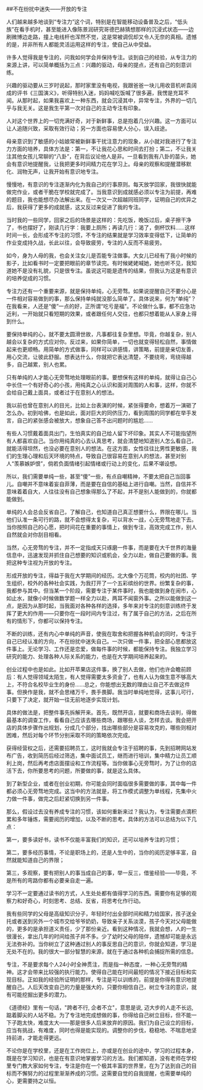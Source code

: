 ##不在纷扰中迷失——开放的专注

人们越来越多地谈到“专注力”这个词，特别是在智能移动设备普及之后，“低头族”在看手机时，甚至能进入像陈景润研究哥德巴赫猜想那样的沉浸式状态——边刷微博边走路，撞上电线杆也浑然不觉，这是常被调侃却又令人无奈的真相。遗憾的是，并非所有人都能灵活运用这样的专注，使自己从中受益。    

许多人觉得我是专注的，问我如何学会并保持专注。谈到自己的经验，从专注力的来源上讲，可以简单概括为三点：兴趣的驱动，母亲的提点，还有自己的刻意训练。   

兴趣的驱动要从三岁时说起，那时家里没有电视，我跟爸爸一块儿用收音机听袁阔成的评书《三国演义》，听得特别入迷，妈妈喊吃饭喊了很多遍，我愣是充耳不闻。从那时起，如果我喜欢上一种东西，就会沉浸其中，异常专注，外界的一切几乎与我无关。这是我生平第一次对自己的主动专注有印象。   

人对这个世界上的一切充满好奇，对于新鲜事，总是抱着几分兴趣。这一方面可以让人追随兴致，采取有效行动；另一方面也容易使人分心，误入歧途。

母亲意识到了敏感的小姑娘常被新鲜事干扰注意力的现象，从小就对我进行了专注力方面的培养，具体方法是：第一，不让我花心思和时间去打扮；第二，不让我关注其他女孩儿常聊的“八卦”，在背后议论他人是非。一旦看到我有八卦的苗头，她会有意识地提醒我，让我把更多时间精力花在学习上。母亲的观察和提醒潜移默化、润物无声，让我开始有意识地专注。      

慢慢地，有意识的专注逐渐内化为我自己的行事原则。每天放学回家，我很快就能做完作业，或者干脆在学校就完成了。当我意识到成就感必须以专注为前提，再难的题目，我也能想尽办法解出来。在一次又一次超越同班同学，证明自己的优异之后，我获得了更多的成就感，这又反过来促进了我的专注。

当时我的一些同学，回家之后的场景是这样的：先吃饭，晚饭过后，桌子擦干净了，书也摆好了，刚读几行字：我要上厕所；再读几行：渴了，倒杯饮料……这样时间一长，会形成不专注的习惯，不专注的结果就是学习效率变得低下，让简单的作业变成持久战，长此以往，会导致疲劳，专注的人反而不易疲劳。    

如今，身为人母的我，也会关注女儿是否能专注做事。大女儿已经有了我小时候的影子，比如看书时一定要把眼前的章节读完。有时候姥姥喊她，她也听不见，我知道她不是没有礼貌，只是很专注。虽说这可能是遗传的结果，但我认为这是有意识的培养促成的习惯。  
 
专注力还有一个重要来源，就是保持单纯，心无旁骛。如果说提醒自己不要分心是一件相对容易做到的事，那么保持单纯就没那么简单了。具体说来，何为“单纯”？在我看来，人还是“傻”一点的好，正所谓“吃亏是福”。不论做什么事，都不应急功近利，一开始就只看短期的效果，或者跟任何人交往，也都只想着能从人家身上得到什么。 

要保持单纯的心，就不要太圆滑世故，凡事都往复杂里想。毕竟，你越复杂，别人越会以复杂的方式应对你。反过来，如果你简单，一切也就变得轻松自然，事情做起来也更顺畅。用简单的方式做事，同样可以讲感情，讲策略，前提是亲切友善，用心交流，让彼此舒服。想表达什么，你就把它表达清楚，不要绕弯，弯绕得越多，自己越累，别人也累。    

只有单纯的人才能心无旁骛地处理眼前的事。要想保有这样的单纯，就得让自己心中长住一个有好奇心的小孩，用纯真之心认识和面对周围的人和事，这样，你就不会给自己戴上面具，或者过于在意别人的想法。

我以前也曾在意别人的目光，比如上台表演的时候，紧张得要命，想着万一演砸了怎么办。初到哈佛，也是如此，面对巨大的同侪压力，看到周围的同学都在举手发言，自己的紧张感会被放大，想象自己答不出问题时的尴尬……    

有些人习惯戴着面具出门，生怕真实的自己给人留下坏印象。其实人不可能指望所有人都喜欢自己。当你用纯真的心去认真思考，就会清楚地知道别人怎么看自己，就能活得坦然，也没必要在意别人的想法。在这方面，女性往往比男性更敏感，我们的生理心理和后天环境的特点，导致自己很容易在意别人的想法，甚至对别人“羡慕嫉妒恨”，倘若负面情绪引起情绪或行动上的变化，后果不堪设想。

所以，我们需要单纯一些，甚至“傻”一些，有点自嘲精神，不要太把自己当回事儿。自嘲并不意味着妄自菲薄，而是要在自信的基础上进行自嘲。当然，自信并不意味着着自大，人往往没有自己想象得那么了不起，并不是别人能做到的，你就都能做到。  

单纯的人会总会反省自己，了解自己，也知道自己真正想要什么，界限在哪儿。当他们认准一条可行的路，就不会想得太复杂，可以背水一战，心无旁骛地走下去。当你按照自己的心愿，把时间花在重要的事情上，做到专注，高效完成工作，别人自然就会对你刮目相看。   

当然，心无旁骛的专注，并不一定指成天只琢磨一件事，而是要在大千世界的海量信息中，迅速发现并抓住自己想要的知识或机会，全力以赴，做自己要做的事。我把这种专注视为开放的专注。 
   
形成开放的专注，得益于我在大学期间的经历。北大像个万花筒，校内的社团、学生组织，校外的各种社会实践，为我打开了一个五彩缤纷的世界。纷繁复杂的事，我都参与其中。但当某一个阶段，需要专注于某件事时，我也能做到身在闹市，心如止水，就像小时候做数学题一样全力以赴，两耳不闻窗外事。之所以能做到这一点，是因为从那时起，当我面对各种各样的选择，多年来对专注的刻意训练终于发挥了更大的作用——只要你在一段时间内专注过，有了属于自己的方法，之后在所有的情形下，你都可以保持专注。   

不断的训练，还有内心中单纯的声音，使我在取舍和把握各种机会的同时，专注于自己已经认准的方向，不在纷扰中迷失自己。一次只做一件事，把全部心思都放这件事上。无论学习、工作还是恋爱，做每件事的时候，都能保持专注。我独立学习研究的能力、处理各种人际关系的能力，也是在大学期间培养起来的。    
    
创业过程中也是如此。比如开苹果店这件事，换了别人去做，他们也许会瞻前顾后：有人觉得领域太陌生，有人觉得需要太多资金了，也有人认为做生意不够高大上，不符合名校毕业生的身份……总之，你能想出无数的理由让自己不去做这件事。但换作是我，就不会思绪万千，畏手畏脚。我当时单纯地觉得，这事儿可行，只要下了决定，就开始一往无前地逐步实现计划。  
   
具体的做法是，把整件事先拆解开来。首先，既然开店，就要和商场去谈判，得做最基本的调查工作，看看自己应该去哪些商场，跟哪些人谈，怎样去谈。我会把开店的具体步骤作出规划，分成几个部分，找出哪些部分是容易攻克的，哪些则相对困难，然后对每个环节分别采取不同的策略依次完成。   

获得经营权之后，还需要招聘员工，这时我就会专注于招聘的事，先到招聘网站发布广告，收到简历后经过筛选，集中面试员工，继而进行培训，集中精力让员工顺利上岗，然后再考虑店面摆设和工作流程等。当你做事心无旁骛时，为了让你的店活下去，你所要思考的问题，所要做的事，就是这么具体。

到了新型企业，或者在创业初期，你可能会同时面临很多需要做的事，其中每一件都必须心无旁骛地完成。这当中的方法就是，将工作模式调整为单线程，先集中火力做一件事，做完之后赶紧切换到另一件事。   

那么，假设过去没有养成专注的习惯，该如何重新来过？我认为，专注需要点滴积累和多年锤炼，需要阅历的增加，以及不断的思考。具体的方法可以总结为以下几点：   

第一，要多读好书，读书不仅能丰富我们的知识，还可以培养专注的习惯；   

第二，要多经历事情，不论是职场上的，还是人生中的，当你的阅历足够丰富，自然就能知道自己的界限；   

第三，多观察，要有把别人的事当成自己的事，举一反三，借鉴经验——毕竟，不是所有的弯路你都有必要亲自走一遍。   

学习不一定要通过读书的方式，人生处处都有值得学习的东西。需要你有足够的观察力和好奇心，时刻思考、总结、反省，将思考化作行动。

我有些同学的父母是高级知识分子，年轻时付出全部时间和精力给国家，孩子送全托或者送到另外一个城市交给爷爷奶奶，导致亲子关系淡漠，孩子今天对父母能做的，更多的是承担道义责任，少了那份亲近。看到这种情况，我就会想，人的一生很漫长，拿出几年的时间给孩子并不多。少了幼时父母的陪伴，遗憾却可能是永远无法弥补的。当你树立了这种通过别人的事反思自己的意识，你就会知道，学习是无处不在的。我的很大一部分智慧的来源，就在于通过各种机会捕捉所需的信息。      

专注，不是要求每个人24小时全神贯注，而是指一种态度，一种心无旁骛的精神。这才会带来比较强的执行能力。使得自己能在时间最短的情况下接近目标和实现目标。正如我的经验所证明的那样，专注是可以训练的，前提是你得有意识地提醒自己。人后天改变自己的力量是强大的，只要你相信自己，树立专注的意识，就有可能挖掘出更多的潜力。   

《道德经》里有一句话，"跨者不行, 企者不立"，意思是说, 迈大步的人走不长远, 踮着脚尖的人站不稳。为了专注地完成想做的事，你得给自己树立目标，但不能一下子跑太快，难度太大——那是很多人后来放弃的原因。我们为自己设立的目标，应当有挑战，有难度，同时也得是能实现的。调整你的步伐，稳稳地、不喘息地坚持前进，才能走得更远。  

不论你是在学校里，还是在工作岗位上，亦或是在创业的途中，学习的过程本身，既是在学习知识，也是在有意识地掌握学习的方法。我们都知道，没有老师在学校里专门教大家如何专注，专注是你在一个极其丰富的世界里，在为了达到自己的目标而不懈努力的过程里渐渐养成的习惯。这需要自觉的自我提醒，也需要单纯的心，更需要持之以恒。   
